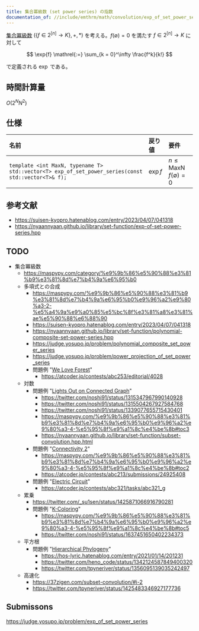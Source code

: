 ```yaml
---
title: 集合冪級数 (set power series) の指数
documentation_of: //include/emthrm/math/convolution/exp_of_set_power_series.hpp
---
```


[集合冪級数](./subset_convolution.md) $(\lbrace f \in 2^{\lbrack n \rbrack} \to K \rbrace, +, \ast)$ を考える。$f(\emptyset) = 0$ を満たす $f \in 2^{\lbrack n \rbrack} \to K$ に対して

$$
  \exp{f} \mathrel{:=} \sum_{k = 0}^\infty \frac{f^k}{k!}
$$

で定義される $\exp$ である。


## 時間計算量

$O(2^N N^2)$


## 仕様

|名前|戻り値|要件|
|:--|:--|:--|
|`template <int MaxN, typename T>`<br>`std::vector<T> exp_of_set_power_series(const std::vector<T>& f);`|$\exp{f}$|$n \leq \mathrm{MaxN}$<br>$f(\emptyset) = 0$|


## 参考文献

- https://suisen-kyopro.hatenablog.com/entry/2023/04/07/041318
- https://nyaannyaan.github.io/library/set-function/exp-of-set-power-series.hpp


## TODO

- 集合冪級数
  - https://maspypy.com/category/%e9%9b%86%e5%90%88%e3%81%b9%e3%81%8d%e7%b4%9a%e6%95%b0
  - 多項式との合成
    - https://maspypy.com/%e9%9b%86%e5%90%88%e3%81%b9%e3%81%8d%e7%b4%9a%e6%95%b0%e9%96%a2%e9%80%a3-2-%e5%a4%9a%e9%a0%85%e5%bc%8f%e3%81%a8%e3%81%ae%e5%90%88%e6%88%90
    - https://suisen-kyopro.hatenablog.com/entry/2023/04/07/041318
    - https://nyaannyaan.github.io/library/set-function/polynomial-composite-set-power-series.hpp
    - https://judge.yosupo.jp/problem/polynomial_composite_set_power_series
    - https://judge.yosupo.jp/problem/power_projection_of_set_power_series
    - 問題例 "[We Love Forest](https://atcoder.jp/contests/abc253/tasks/abc253_h)"
      - https://atcoder.jp/contests/abc253/editorial/4028
  - 対数
    - 問題例 "[Lights Out on Connected Graph](https://atcoder.jp/contests/arc105/tasks/arc105_f)"
      - https://twitter.com/noshi91/status/1315347967990140928
      - https://twitter.com/noshi91/status/1315504267927584768
      - https://twitter.com/noshi91/status/1339077655715430401
      - https://maspypy.com/%e9%9b%86%e5%90%88%e3%81%b9%e3%81%8d%e7%b4%9a%e6%95%b0%e9%96%a2%e9%80%a3-4-%e5%95%8f%e9%a1%8c%e4%be%8b#toc3
      - https://nyaannyaan.github.io/library/set-function/subset-convolution.hpp.html
    - 問題例 "[Connectivity 2](https://atcoder.jp/contests/abc213/tasks/abc213_g)"
      - https://maspypy.com/%e9%9b%86%e5%90%88%e3%81%b9%e3%81%8d%e7%b4%9a%e6%95%b0%e9%96%a2%e9%80%a3-4-%e5%95%8f%e9%a1%8c%e4%be%8b#toc2
      - https://atcoder.jp/contests/abc213/submissions/24925408
    - 問題例 "[Electric Circuit](https://atcoder.jp/contests/abc321/tasks/abc321_g)"
      - https://atcoder.jp/contests/abc321/tasks/abc321_g
  - 累乗
    - https://twitter.com/_su1sen/status/1425871066916790281
    - 問題例 "[K-Coloring](https://atcoder.jp/contests/abc294/tasks/abc294_h)"
      - https://maspypy.com/%e9%9b%86%e5%90%88%e3%81%b9%e3%81%8d%e7%b4%9a%e6%95%b0%e9%96%a2%e9%80%a3-4-%e5%95%8f%e9%a1%8c%e4%be%8b#toc5
      - https://twitter.com/noshi91/status/1637451650402234373
  - 平方根
    - 問題例 "[Hierarchical Phylogeny](https://atcoder.jp/contests/xmascon20/tasks/xmascon20_h)"
      - https://hos-lyric.hatenablog.com/entry/2021/01/14/201231
      - https://twitter.com/heno_code/status/1342124587849400320
      - https://twitter.com/tpyneriver/status/1356095139035242497
  - 高速化
    - https://37zigen.com/subset-convolution/#i-2
    - https://twitter.com/tpyneriver/status/1425483346927177736


## Submissons

https://judge.yosupo.jp/problem/exp_of_set_power_series
